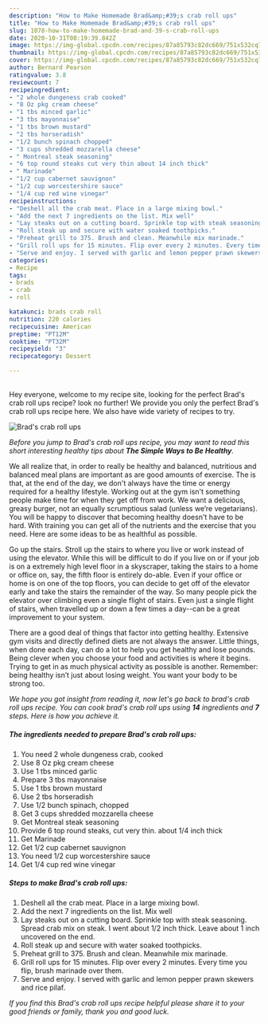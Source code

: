 ```yaml
---
description: "How to Make Homemade Brad&amp;#39;s crab roll ups"
title: "How to Make Homemade Brad&amp;#39;s crab roll ups"
slug: 1078-how-to-make-homemade-brad-and-39-s-crab-roll-ups
date: 2020-10-31T08:19:39.842Z
image: https://img-global.cpcdn.com/recipes/87a85793c82dc669/751x532cq70/brads-crab-roll-ups-recipe-main-photo.jpg
thumbnail: https://img-global.cpcdn.com/recipes/87a85793c82dc669/751x532cq70/brads-crab-roll-ups-recipe-main-photo.jpg
cover: https://img-global.cpcdn.com/recipes/87a85793c82dc669/751x532cq70/brads-crab-roll-ups-recipe-main-photo.jpg
author: Bernard Pearson
ratingvalue: 3.8
reviewcount: 7
recipeingredient:
- "2 whole dungeness crab cooked"
- "8 Oz pkg cream cheese"
- "1 tbs minced garlic"
- "3 tbs mayonnaise"
- "1 tbs brown mustard"
- "2 tbs horseradish"
- "1/2 bunch spinach chopped"
- "3 cups shredded mozzarella cheese"
- " Montreal steak seasoning"
- "6 top round steaks cut very thin about 14 inch thick"
- " Marinade"
- "1/2 cup cabernet sauvignon"
- "1/2 cup worcestershire sauce"
- "1/4 cup red wine vinegar"
recipeinstructions:
- "Deshell all the crab meat. Place in a large mixing bowl."
- "Add the next 7 ingredients on the list. Mix well"
- "Lay steaks out on a cutting board. Sprinkle top with steak seasoning. Spread crab mix on steak. I went about 1/2 inch thick. Leave about 1 inch uncovered on the end."
- "Roll steak up and secure with water soaked toothpicks."
- "Preheat grill to 375. Brush and clean. Meanwhile mix marinade."
- "Grill roll ups for 15 minutes. Flip over every 2 minutes. Every time you flip, brush marinade over them."
- "Serve and enjoy. I served with garlic and lemon pepper prawn skewers and rice pilaf."
categories:
- Recipe
tags:
- brads
- crab
- roll

katakunci: brads crab roll 
nutrition: 220 calories
recipecuisine: American
preptime: "PT12M"
cooktime: "PT32M"
recipeyield: "3"
recipecategory: Dessert

---
```

<br>
Hey everyone, welcome to my recipe site, looking for the perfect Brad&#39;s crab roll ups recipe? look no further! We provide you only the perfect Brad&#39;s crab roll ups recipe here. We also have wide variety of recipes to try.
<br>


![Brad&#39;s crab roll ups](https://img-global.cpcdn.com/recipes/87a85793c82dc669/751x532cq70/brads-crab-roll-ups-recipe-main-photo.jpg)

<i>Before you jump to Brad&#39;s crab roll ups recipe, you may want to read this short interesting healthy tips about <strong>The Simple Ways to Be Healthy</strong>.</i>

We all realize that, in order to really be healthy and balanced, nutritious and balanced meal plans are important as are good amounts of exercise. The  is that, at the end of the day, we don't always have the time or energy required for a healthy lifestyle. Working out at the gym isn't something people make time for when they get off from work. We want a delicious, greasy burger, not an equally scrumptious salad (unless we’re vegetarians). You will be happy to discover that becoming healthy doesn't have to be hard. With training you can get all of the nutrients and the exercise that you need. Here are some ideas to be as healthful as possible.

Go up the stairs. Stroll up the stairs to where you live or work instead of using the elevator. While this will be difficult to do if you live on or if your job is on a extremely high level floor in a skyscraper, taking the stairs to a home or office on, say, the fifth floor is entirely do-able. Even if your office or home is on one of the top floors, you can decide to get off of the elevator early and take the stairs the remainder of the way. So many people pick the elevator over climbing even a single flight of stairs. Even just a single flight of stairs, when travelled up or down a few times a day--can be a great improvement to your system. 

There are a good deal of things that factor into getting healthy. Extensive gym visits and directly defined diets are not always the answer. Little things, when done each day, can do a lot to help you get healthy and lose pounds. Being clever when you choose your food and activities is where it begins. Trying to get in as much physical activity as possible is another. Remember: being healthy isn’t just about losing weight. You want your body to be strong too. 


<i>We hope you got insight from reading it, now let's go back to brad&#39;s crab roll ups recipe. You can cook brad&#39;s crab roll ups using <strong>14</strong> ingredients and <strong>7</strong> steps. Here is how you achieve it.
</i>

##### The ingredients needed to prepare Brad&#39;s crab roll ups:

1. You need 2 whole dungeness crab, cooked
1. Use 8 Oz pkg cream cheese
1. Use 1 tbs minced garlic
1. Prepare 3 tbs mayonnaise
1. Use 1 tbs brown mustard
1. Use 2 tbs horseradish
1. Use 1/2 bunch spinach, chopped
1. Get 3 cups shredded mozzarella cheese
1. Get  Montreal steak seasoning
1. Provide 6 top round steaks, cut very thin. about 1/4 inch thick
1. Get  Marinade
1. Get 1/2 cup cabernet sauvignon
1. You need 1/2 cup worcestershire sauce
1. Get 1/4 cup red wine vinegar


##### Steps to make Brad&#39;s crab roll ups:

1. Deshell all the crab meat. Place in a large mixing bowl.
1. Add the next 7 ingredients on the list. Mix well
1. Lay steaks out on a cutting board. Sprinkle top with steak seasoning. Spread crab mix on steak. I went about 1/2 inch thick. Leave about 1 inch uncovered on the end.
1. Roll steak up and secure with water soaked toothpicks.
1. Preheat grill to 375. Brush and clean. Meanwhile mix marinade.
1. Grill roll ups for 15 minutes. Flip over every 2 minutes. Every time you flip, brush marinade over them.
1. Serve and enjoy. I served with garlic and lemon pepper prawn skewers and rice pilaf.


<i>If you find this Brad&#39;s crab roll ups recipe helpful please share it to your good friends or family, thank you and good luck.</i>
